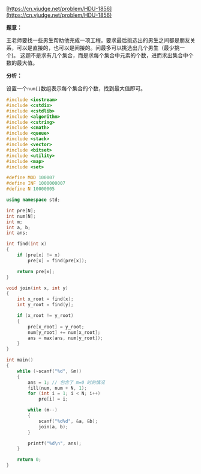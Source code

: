 [https://cn.vjudge.net/problem/HDU-1856](https://cn.vjudge.net/problem/HDU-1856)

**题意：**

王老师要找一些男生帮助他完成一项工程。要求最后挑选出的男生之间都是朋友关系，可以是直接的，也可以是间接的。问最多可以挑选出几个男生（最少挑一个)。 
这题不是求有几个集合，而是求每个集合中元素的个数，进而求出集合中个数的最大值。

**分析：**

设置一个`num[]`数组表示每个集合的个数，找到最大值即可。

```c++
#include <iostream>
#include <cstdio>
#include <cstdlib>
#include <algorithm>
#include <cstring>
#include <cmath>
#include <queue>
#include <stack>
#include <vector>
#include <bitset>
#include <utility>
#include <map>
#include <set>

#define MOD 100007
#define INF 1000000007
#define N 10000005

using namespace std;

int pre[N];
int num[N];
int m;
int a, b;
int ans;

int find(int x)
{
	if (pre[x] != x)
		pre[x] = find(pre[x]);

	return pre[x];
}

void join(int x, int y)
{
	int x_root = find(x);
	int y_root = find(y);

	if (x_root != y_root)
	{
		pre[x_root] = y_root;
		num[y_root] += num[x_root];
		ans = max(ans, num[y_root]);
	}
}

int main()
{
	while (~scanf("%d", &m))
	{
		ans = 1; // 包含了 m=0 时的情况
		fill(num, num + N, 1);
		for (int i = 1; i < N; i++)
			pre[i] = i;

		while (m--)
		{
			scanf("%d%d", &a, &b);
			join(a, b);
		}

		printf("%d\n", ans);
	}

	return 0;
}

```
